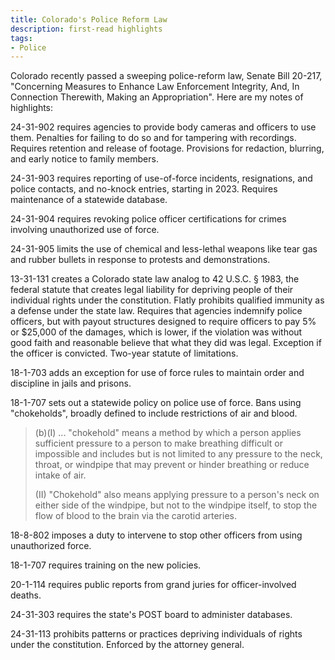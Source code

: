 ```yaml
---
title: Colorado's Police Reform Law
description: first-read highlights
tags:
- Police
---
```


Colorado recently passed a sweeping police-reform law, Senate Bill 20-217, "Concerning Measures to Enhance Law Enforcement Integrity, And, In Connection Therewith, Making an Appropriation".  Here are my notes of highlights:

24-31-902 requires agencies to provide body cameras and officers to use them.  Penalties for failing to do so and for tampering with recordings.  Requires retention and release of footage.  Provisions for redaction, blurring, and early notice to family members.

24-31-903 requires reporting of use-of-force incidents, resignations, and police contacts, and no-knock entries, starting in 2023.  Requires maintenance of a statewide database.

24-31-904 requires revoking police officer certifications for crimes involving unauthorized use of force.

24-31-905 limits the use of chemical and less-lethal weapons like tear gas and rubber bullets in response to protests and demonstrations.

13-31-131 creates a Colorado state law analog to 42 U.S.C. § 1983, the federal statute that creates legal liability for depriving people of their individual rights under the constitution.  Flatly prohibits qualified immunity as a defense under the state law.  Requires that agencies indemnify police officers, but with payout structures designed to require officers to pay 5% or $25,000 of the damages, which is lower, if the violation was without good faith and reasonable believe that what they did was legal.  Exception if the officer is convicted.  Two-year statute of limitations.

18-1-703 adds an exception for use of force rules to maintain order and discipline in jails and prisons.

18-1-707 sets out a statewide policy on police use of force.  Bans using "chokeholds", broadly defined to include restrictions of air and blood.

> (b)(I) ... "chokehold" means a method by which a person applies sufficient pressure to a person to make breathing difficult or impossible and includes but is not limited to any pressure to the neck, throat, or windpipe that may prevent or hinder breathing or reduce intake of air.
>
> (II) "Chokehold" also means applying pressure to a person's neck on either side of the windpipe, but not to the windpipe itself, to stop the flow of blood to the brain via the carotid arteries.

18-8-802 imposes a duty to intervene to stop other officers from using unauthorized force.

18-1-707 requires training on the new policies.

20-1-114 requires public reports from grand juries for officer-involved deaths.

24-31-303 requires the state's POST board to administer databases.

24-31-113 prohibits patterns or practices depriving individuals of rights under the constitution.  Enforced by the attorney general.

